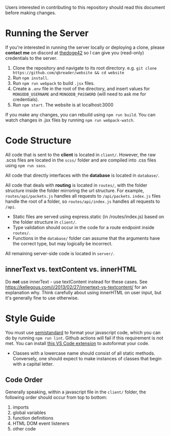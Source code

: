 Users interested in contributing to this repository should read this document before making changes.

# Running the Server

If you're interested in running the server locally or deploying a clone, please **contact me** on discord at [thedoge42](https://discord.com/users/298250592135020545) so I can give you (read-only) credentials to the server.

1. Clone the repository and navigate to its root directory.
   e.g. `git clone https://github.com/qbreader/website && cd website`
2. Run `npm install`.
3. Run `npm run webpack` to build `.jsx` files.
4. Create a `.env` file in the root of the directory, and insert values for `MONGODB_USERNAME` and `MONGODB_PASSWORD` (will need to ask me for credentials).
5. Run `npm start`.
   The website is at localhost:3000

If you make any changes, you can rebuild using `npm run build`.
You can watch changes in .jsx files by running `npm run webpack-watch`.

# Code Structure

All code that is sent to the **client** is located in `client/`.
However, the raw .scss files are located in the `scss/` folder and are compiled into .css files using `npm run sass`.

All code that directly interfaces with the **database** is located in `database/`.

All code that deals with **routing** is located in `routes/`, with the folder structure inside the folder mirroring the url structure.
For example, `routes/api/packets.js` handles all requests to `/api/packets`.
`index.js` files handle the root of a folder, so `routes/api/index.js` handles all requests to `/api`.

- Static files are served using express.static (in /routes/index.js) based on the folder structure in `client/`.
- Type validation should occur in the code for a route endpoint inside `routes/`.
- Functions in the `database/` folder can assume that the arguments have the correct type, but may logically be incorrect.

All remaining server-side code is located in `server/`.

## innerText vs. textContent vs. innerHTML

Do **not** use innerText - use textContent instead for these cases.
See <https://kellegous.com/j/2013/02/27/innertext-vs-textcontent/> for an explanation why.
Think carefully about using innerHTML on user input, but it's generally fine to use otherwise.

# Style Guide

You must use [semistandard](https://github.com/standard/semistandard) to format your javascript code, which you can do by running `npm run lint`.
Github actions will fail if this requirement is not met.
You can install [this VS Code extension](https://marketplace.visualstudio.com/items?itemName=standard.vscode-standard) to autoformat your code.

- Classes with a lowercase name should consist of all static methods.
  Conversely, one should expect to make instances of classes that begin with a capital letter.

## Code Order

Generally speaking, within a javascript file in the `client/` folder, the following order should occur from top to bottom:

1. imports
2. global variables
3. function definitions
4. HTML DOM event listeners
5. other code
